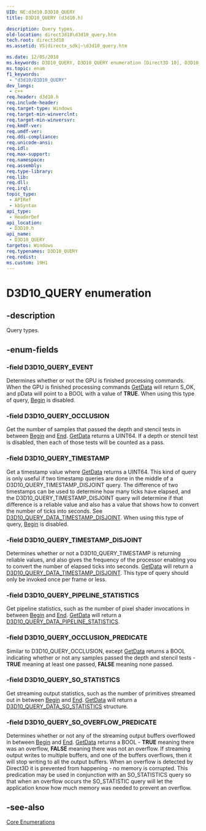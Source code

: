 ```yaml
---
UID: NE:d3d10.D3D10_QUERY
title: D3D10_QUERY (d3d10.h)

description: Query types.
old-location: direct3d10\d3d10_query.htm
tech.root: direct3d10
ms.assetid: VS|directx_sdk|~\d3d10_query.htm

ms.date: 12/05/2018
ms.keywords: D3D10_QUERY, D3D10_QUERY enumeration [Direct3D 10], D3D10_QUERY_EVENT, D3D10_QUERY_OCCLUSION, D3D10_QUERY_OCCLUSION_PREDICATE, D3D10_QUERY_PIPELINE_STATISTICS, D3D10_QUERY_SO_OVERFLOW_PREDICATE, D3D10_QUERY_SO_STATISTICS, D3D10_QUERY_TIMESTAMP, D3D10_QUERY_TIMESTAMP_DISJOINT, d3d10/D3D10_QUERY, d3d10/D3D10_QUERY_EVENT, d3d10/D3D10_QUERY_OCCLUSION, d3d10/D3D10_QUERY_OCCLUSION_PREDICATE, d3d10/D3D10_QUERY_PIPELINE_STATISTICS, d3d10/D3D10_QUERY_SO_OVERFLOW_PREDICATE, d3d10/D3D10_QUERY_SO_STATISTICS, d3d10/D3D10_QUERY_TIMESTAMP, d3d10/D3D10_QUERY_TIMESTAMP_DISJOINT, direct3d10.d3d10_query, e40f5532-bdd2-10c8-b69c-1b328c82ae9c
ms.topic: enum
f1_keywords: 
 - "d3d10/D3D10_QUERY"
dev_langs:
 - c++
req.header: d3d10.h
req.include-header: 
req.target-type: Windows
req.target-min-winverclnt: 
req.target-min-winversvr: 
req.kmdf-ver: 
req.umdf-ver: 
req.ddi-compliance: 
req.unicode-ansi: 
req.idl: 
req.max-support: 
req.namespace: 
req.assembly: 
req.type-library: 
req.lib: 
req.dll: 
req.irql: 
topic_type:
 - APIRef
 - kbSyntax
api_type:
 - HeaderDef
api_location:
 - D3D10.h
api_name:
 - D3D10_QUERY
targetos: Windows
req.typenames: D3D10_QUERY
req.redist: 
ms.custom: 19H1
---
```


# D3D10_QUERY enumeration


## -description


Query types.


## -enum-fields




### -field D3D10_QUERY_EVENT

Determines whether or not the GPU is finished processing commands. When the GPU is finished processing commands <a href="https://docs.microsoft.com/windows/desktop/api/d3d10/nf-d3d10-id3d10asynchronous-getdata">GetData</a> will return S_OK, and pData will point to a BOOL with a value of <b>TRUE</b>. When using this type of query, <a href="https://docs.microsoft.com/windows/desktop/api/d3d10/nf-d3d10-id3d10asynchronous-begin">Begin</a> is disabled.


### -field D3D10_QUERY_OCCLUSION

Get the number of samples that passed the depth and stencil tests in between <a href="https://docs.microsoft.com/windows/desktop/api/d3d10/nf-d3d10-id3d10asynchronous-begin">Begin</a> and <a href="https://docs.microsoft.com/windows/desktop/api/d3d10/nf-d3d10-id3d10asynchronous-end">End</a>. <a href="https://docs.microsoft.com/windows/desktop/api/d3d10/nf-d3d10-id3d10asynchronous-getdata">GetData</a> returns a UINT64. If a depth or stencil test is disabled, then each of those tests will be counted as a pass.


### -field D3D10_QUERY_TIMESTAMP

Get a timestamp value where <a href="https://docs.microsoft.com/windows/desktop/api/d3d10/nf-d3d10-id3d10asynchronous-getdata">GetData</a> returns a UINT64. This kind of query is only useful if two timestamp queries are done in the middle of a D3D10_QUERY_TIMESTAMP_DISJOINT query. The difference of two timestamps can be used to determine how many ticks have elapsed, and the D3D10_QUERY_TIMESTAMP_DISJOINT query will determine if that difference is a reliable value and also has a value that shows how to convert the number of ticks into seconds. See <a href="https://docs.microsoft.com/windows/desktop/api/d3d10/ns-d3d10-d3d10_query_data_timestamp_disjoint">D3D10_QUERY_DATA_TIMESTAMP_DISJOINT</a>. When using this type of query, <a href="https://docs.microsoft.com/windows/desktop/api/d3d10/nf-d3d10-id3d10asynchronous-begin">Begin</a> is disabled.


### -field D3D10_QUERY_TIMESTAMP_DISJOINT

Determines whether or not a D3D10_QUERY_TIMESTAMP is returning reliable values, and also gives the frequency of the processor enabling you to convert the number of elapsed ticks into seconds. <a href="https://docs.microsoft.com/windows/desktop/api/d3d10/nf-d3d10-id3d10asynchronous-getdata">GetData</a> will return a <a href="https://docs.microsoft.com/windows/desktop/api/d3d10/ns-d3d10-d3d10_query_data_timestamp_disjoint">D3D10_QUERY_DATA_TIMESTAMP_DISJOINT</a>. This type of query should only be invoked once per frame or less.


### -field D3D10_QUERY_PIPELINE_STATISTICS

Get pipeline statistics, such as the number of pixel shader invocations in between <a href="https://docs.microsoft.com/windows/desktop/api/d3d10/nf-d3d10-id3d10asynchronous-begin">Begin</a> and <a href="https://docs.microsoft.com/windows/desktop/api/d3d10/nf-d3d10-id3d10asynchronous-end">End</a>. <a href="https://docs.microsoft.com/windows/desktop/api/d3d10/nf-d3d10-id3d10asynchronous-getdata">GetData</a> will return a <a href="https://docs.microsoft.com/windows/desktop/api/d3d10/ns-d3d10-d3d10_query_data_pipeline_statistics">D3D10_QUERY_DATA_PIPELINE_STATISTICS</a>.


### -field D3D10_QUERY_OCCLUSION_PREDICATE

Similar to D3D10_QUERY_OCCLUSION, except <a href="https://docs.microsoft.com/windows/desktop/api/d3d10/nf-d3d10-id3d10asynchronous-getdata">GetData</a> returns a BOOL indicating whether or not any samples passed the depth and stencil tests - <b>TRUE</b> meaning at least one passed, <b>FALSE</b> meaning none passed.


### -field D3D10_QUERY_SO_STATISTICS

Get streaming output statistics, such as the number of primitives streamed out in between <a href="https://docs.microsoft.com/windows/desktop/api/d3d10/nf-d3d10-id3d10asynchronous-begin">Begin</a> and <a href="https://docs.microsoft.com/windows/desktop/api/d3d10/nf-d3d10-id3d10asynchronous-end">End</a>. <a href="https://docs.microsoft.com/windows/desktop/api/d3d10/nf-d3d10-id3d10asynchronous-getdata">GetData</a> will return a <a href="https://docs.microsoft.com/windows/desktop/api/d3d10/ns-d3d10-d3d10_query_data_so_statistics">D3D10_QUERY_DATA_SO_STATISTICS</a> structure.


### -field D3D10_QUERY_SO_OVERFLOW_PREDICATE

Determines whether or not any of the streaming output buffers overflowed in between <a href="https://docs.microsoft.com/windows/desktop/api/d3d10/nf-d3d10-id3d10asynchronous-begin">Begin</a> and <a href="https://docs.microsoft.com/windows/desktop/api/d3d10/nf-d3d10-id3d10asynchronous-end">End</a>. <a href="https://docs.microsoft.com/windows/desktop/api/d3d10/nf-d3d10-id3d10asynchronous-getdata">GetData</a> returns a BOOL - <b>TRUE</b> meaning there was an overflow, <b>FALSE</b> meaning there was not an overflow. If streaming output writes to multiple buffers, and one of the buffers overflows, then it will stop writing to all the output buffers. When an overflow is detected by Direct3D it is prevented from happening - no memory is corrupted. This predication may be used in conjunction with an SO_STATISTICS query so that when an overflow occurs the SO_STATISTIC query will let the application know how much memory was needed to prevent an overflow.


## -see-also




<a href="https://docs.microsoft.com/windows/desktop/direct3d10/d3d10-graphics-reference-d3d10-core-enums">Core Enumerations</a>
 

 

